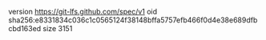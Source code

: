 version https://git-lfs.github.com/spec/v1
oid sha256:e8331834c036c1c0565124f38148bffa5757efb466f0d4e38e689dfbcbd163ed
size 3151
